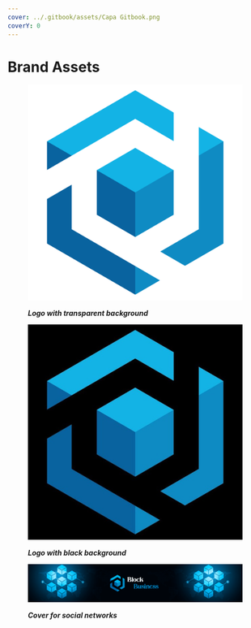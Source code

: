 ```yaml
---
cover: ../.gitbook/assets/Capa Gitbook.png
coverY: 0
---
```


# Brand Assets

<figure><img src="../.gitbook/assets/LOGO SEM FUNDO.png" alt=""><figcaption><p><em><strong>Logo with transparent background</strong></em></p></figcaption></figure>

<figure><img src="../.gitbook/assets/photo_2023-01-28_18-28-35.jpg" alt=""><figcaption><p><em><strong>Logo with black background</strong></em></p></figcaption></figure>

<figure><img src="../.gitbook/assets/Capa Gitbook (1).png" alt=""><figcaption><p><em><strong>Cover for social networks</strong></em></p></figcaption></figure>
